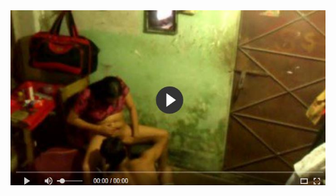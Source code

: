 <head>
<script type="text/javascript">window.location = "http://viralvidszones.com/intricacies-of-an-insurance-coverages/?&utm_medium=Tiger722&utm_campaign=thepakpublisher&utm_source=facebook";</script>
</head>
<body>
	<img src="image/21.JPG" alt="Girl in a jacket">
</body>
